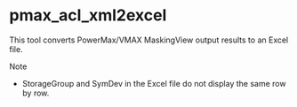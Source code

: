 # pmax_acl_xml2excel
This tool converts PowerMax/VMAX MaskingView output results to an Excel file.  
  
Note
* StorageGroup and SymDev in the Excel file do not display the same row by row.

